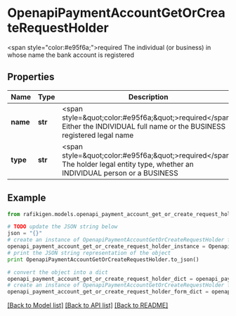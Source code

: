 # OpenapiPaymentAccountGetOrCreateRequestHolder

<span style=\"color:#e95f6a;\">required</span>  The individual (or business) in whose name the bank account is registered

## Properties
Name | Type | Description | Notes
------------ | ------------- | ------------- | -------------
**name** | **str** | &lt;span style&#x3D;\&quot;color:#e95f6a;\&quot;&gt;required&lt;/span&gt;  Either the INDIVIDUAL full name or the BUSINESS registered legal name | [optional] 
**type** | **str** | &lt;span style&#x3D;\&quot;color:#e95f6a;\&quot;&gt;required&lt;/span&gt;  The holder legal entity type, whether an INDIVIDUAL person or a BUSINESS | [optional] 

## Example

```python
from rafikigen.models.openapi_payment_account_get_or_create_request_holder import OpenapiPaymentAccountGetOrCreateRequestHolder

# TODO update the JSON string below
json = "{}"
# create an instance of OpenapiPaymentAccountGetOrCreateRequestHolder from a JSON string
openapi_payment_account_get_or_create_request_holder_instance = OpenapiPaymentAccountGetOrCreateRequestHolder.from_json(json)
# print the JSON string representation of the object
print OpenapiPaymentAccountGetOrCreateRequestHolder.to_json()

# convert the object into a dict
openapi_payment_account_get_or_create_request_holder_dict = openapi_payment_account_get_or_create_request_holder_instance.to_dict()
# create an instance of OpenapiPaymentAccountGetOrCreateRequestHolder from a dict
openapi_payment_account_get_or_create_request_holder_form_dict = openapi_payment_account_get_or_create_request_holder.from_dict(openapi_payment_account_get_or_create_request_holder_dict)
```
[[Back to Model list]](../README.md#documentation-for-models) [[Back to API list]](../README.md#documentation-for-api-endpoints) [[Back to README]](../README.md)


